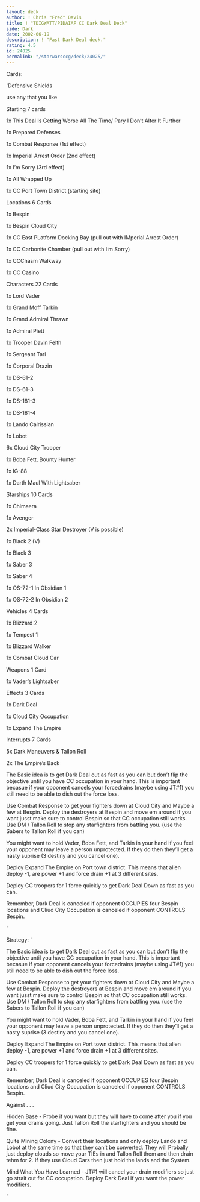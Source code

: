 ```yaml
---
layout: deck
author: ! Chris "Fred" Davis
title: ! "TDIGWATT/PIDAIAF CC Dark Deal Deck"
side: Dark
date: 2002-06-19
description: ! "Fast Dark Deal deck."
rating: 4.5
id: 24025
permalink: "/starwarsccg/deck/24025/"
---
```

Cards: 

'Defensive Shields

use any that you like


Starting 7 cards

1x This Deal Is Getting Worse All The Time/ Pary I Don’t Alter It Further

1x Prepared Defenses

1x Combat Response (1st effect)

1x Imperial Arrest Order (2nd effect)

1x I’m Sorry (3rd effect)

1x All Wrapped Up

1x CC Port Town District (starting site)


Locations 6 Cards

1x Bespin

1x Bespin Cloud City

1x CC East PLatform Docking Bay (pull out with IMperial Arrest Order)

1x CC Carbonite Chamber (pull out with I’m Sorry)

1x CCChasm Walkway

1x CC Casino


Characters 22 Cards

1x Lord Vader

1x Grand Moff Tarkin

1x Grand Admiral Thrawn

1x Admiral Piett

1x Trooper Davin Felth

1x Sergeant Tarl

1x Corporal Drazin

1x DS-61-2

1x DS-61-3

1x DS-181-3

1x DS-181-4

1x Lando Calrissian

1x Lobot

6x Cloud City Trooper

1x Boba Fett, Bounty Hunter

1x IG-88

1x Darth Maul With Lightsaber


Starships 10 Cards

1x Chimaera

1x Avenger

2x Imperial-Class Star Destroyer (V is possible)

1x Black 2 (V)

1x Black 3

1x Saber 3

1x Saber 4

1x OS-72-1 In Obsidian 1

1x OS-72-2 In Obsidian 2


Vehicles 4 Cards

1x Blizzard 2

1x Tempest 1

1x Blizzard Walker

1x Combat Cloud Car


Weapons 1 Card 

1x Vader’s Lightsaber


Effects 3 Cards

1x Dark Deal

1x Cloud City Occupation

1x Expand The Empire


Interrupts 7 Cards

5x Dark Maneuvers & Tallon Roll

2x The Empire’s Back


The Basic idea is to get Dark Deal out as fast as you can but don’t flip the objective until you have CC occupation in your hand.  This is important becasue if your opponent cancels your forcedrains (maybe using JT#1) you still need to be able to dish out the force loss.  

Use Combat Response to get your fighters down at Cloud City and Maybe a few at Bespin.  Deploy the destroyers at Bespin and move em around if you want jusst make sure to control Bespin so that CC occupation still works.  Use DM / Tallon Roll to stop any starfighters from battling you.  (use the Sabers to Tallon Roll if you can)

You might want to hold Vader, Boba Fett, and Tarkin in your hand if you feel your opponent may leave a person unprotected.  If they do then they’ll get a nasty suprise (3 destiny and you cancel one).

Deploy Expand The Empire on Port town district.  This means that alien deploy -1, are power +1 and force drain +1 at 3 different sites.

Deploy CC troopers for 1 force quickly to get Dark Deal Down as fast as you can.

Remember, Dark Deal is canceled if opponent OCCUPIES four Bespin locations and Cliud City Occupation is canceled if opponent CONTROLS Bespin.

'

Strategy: '

The Basic idea is to get Dark Deal out as fast as you can but don’t flip the objective until you have CC occupation in your hand.  This is important becasue if your opponent cancels your forcedrains (maybe using JT#1) you still need to be able to dish out the force loss.  

Use Combat Response to get your fighters down at Cloud City and Maybe a few at Bespin.  Deploy the destroyers at Bespin and move em around if you want jusst make sure to control Bespin so that CC occupation still works.  Use DM / Tallon Roll to stop any starfighters from battling you.  (use the Sabers to Tallon Roll if you can)

You might want to hold Vader, Boba Fett, and Tarkin in your hand if you feel your opponent may leave a person unprotected.  If they do then they’ll get a nasty suprise (3 destiny and you cancel one).

Deploy Expand The Empire on Port town district.  This means that alien deploy -1, are power +1 and force drain +1 at 3 different sites.

Deploy CC troopers for 1 force quickly to get Dark Deal Down as fast as you can.

Remember, Dark Deal is canceled if opponent OCCUPIES four Bespin locations and Cliud City Occupation is canceled if opponent CONTROLS Bespin.


Against . . .

Hidden Base - Probe if you want but they will have to come after you if you get your drains going.  Just Tallon Roll the starfighters and you should be fine.

Quite Mining Colony - Convert their locations and only deploy Lando and Lobot at the same time so that they can’t be converted.  They will Probally just deploy clouds so move your TIEs in and Tallon Roll them and then drain tehm for 2.  If they use Cloud Cars then just hold the lands and the System.

Mind What You Have Learned - JT#1 will cancel your drain modifiers so just go strait out for CC occupation.  Deploy Dark Deal if you want the power modifiers.






'
